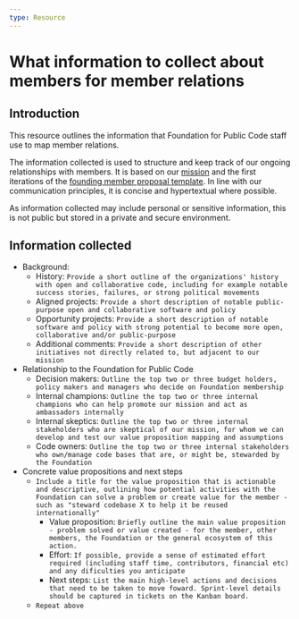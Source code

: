 ```yaml
---
type: Resource
---
```


# What information to collect about members for member relations 

## Introduction

This resource outlines the information that Foundation for Public Code staff use to map member relations.

The information collected is used to structure and keep track of our ongoing relationships with members. It is based on our [mission](../../organization/mission.md) and the first iterations of the [founding member proposal template](founding-membership-proposal.md). In line with our communication principles, it is concise and hypertextual where possible. 

As information collected may include personal or sensitive information, this is not public but stored in a private and secure environment.

## Information collected 

* Background:
   * History: `Provide a short outline of the organizations' history with open and collaborative code, including for example notable success stories, failures, or strong political movements`
   * Aligned projects: ```Provide a short description of notable public-purpose open and collaborative software and policy```
   * Opportunity projects: ```Provide a short description of notable software and policy with strong potential to become more open, collaborative and/or public-purpose```
   * Additional comments: ```Provide a short description of other initiatives not directly related to, but adjacent to our mission```
* Relationship to the Foundation for Public Code
   * Decision makers: ```Outline the top two or three budget holders, policy makers and managers who decide on Foundation membership```
   * Internal champions: ```Outline the top two or three internal champions who can help promote our mission and act as ambassadors internally```
   * Internal skeptics: ```Outline the top two or three internal stakeholders who are skeptical of our mission, for whom we can develop and test our value proposition mapping and assumptions```
   * Code owners: `Outline the top two or three internal stakeholders who own/manage code bases that are, or might be, stewarded by the Foundation`
* Concrete value propositions and next steps
   * ```Include a title for the value proposition that is actionable and descriptive, outlining how potential activities with the Foundation can solve a problem or create value for the member - such as "steward codebase X to help it be reused internationally"```
      * Value proposition: ```Briefly outline the main value proposition - problem solved or value created - for the member, other members, the Foundation or the general ecosystem of this action.```
      * Effort: ```If possible, provide a sense of estimated effort required (including staff time, contributors, financial etc) and any dificulties you anticipate``` 
      * Next steps: ```List the main high-level actions and decisions that need to be taken to move foward. Sprint-level details should be captured in tickets on the Kanban board.```
   * ```Repeat above```

